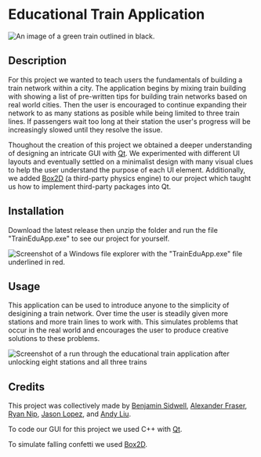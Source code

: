 # Educational Train Application
![An image of a green train outlined in black.](https://github.com/UofU-CS3505/cs3505-assignment9-SoccDoc/assets/56928775/c4b52bef-e41a-44d9-9162-5fab247666df)

## Description

For this project we wanted to teach users the fundamentals of building a train network within a city. The application begins by mixing train building with showing a list of pre-written tips for building train networks based on real world cities. Then the user is encouraged to continue expanding their network to as many stations as posible while being limited to three train lines. If passengers wait too long at their station the user's progress will be increasingly slowed until they resolve the issue. 

Thoughout the creation of this project we obtained a deeper understanding of designing an intricate GUI with [Qt](https://www.qt.io). We experimented with different UI layouts and eventually settled on a minimalist design with many visual clues to help the user  understand the purpose of each UI element. Additionally, we added [Box2D](https://box2d.org) (a third-party physics engine) to our project which taught us how to implement third-party packages into Qt. 

## Installation

Download the latest release then unzip the folder and run the file "TrainEduApp.exe" to see our project for yourself.

![Screenshot of a Windows file explorer with the "TrainEduApp.exe" file underlined in red.](https://github.com/UofU-CS3505/cs3505-assignment9-SoccDoc/assets/56928775/67570eb6-f0d1-4061-a83b-992d27f75cb1)

## Usage

This application can be used to introduce anyone to the simplicity of desigining a train network. Over time the user is steadily given more stations and more train lines to work with. This simulates problems that occur in the real world and encourages the user to produce creative solutions to these problems. 

![Screenshot of a run through the educational train application after unlocking eight stations and all three trains](https://github.com/UofU-CS3505/cs3505-assignment9-SoccDoc/assets/56928775/44de4dfb-569b-4b67-863b-e85f3982b793)

## Credits

This project was collectively made by [Benjamin Sidwell](https://github.com/SoccDoc), [Alexander Fraser](https://github.com/SlateComet67768), [Ryan Nip](https://github.com/Ghskljd), [Jason Lopez](https://github.com/University136), and [Andy Liu](https://github.com/projectmaker1234).

To code our GUI for this project we used C++ with [Qt](https://www.qt.io).

To simulate falling confetti we used [Box2D](https://box2d.org).
